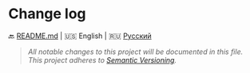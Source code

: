 # Change log

:back: [README.md](./README.md) 
|
:us: English
|
:ru: [Русский](./CHANGELOG-RU.md)

> _All notable changes to this project will be documented in this file._  
> _This project adheres to [Semantic Versioning](http://semver.org/)._
